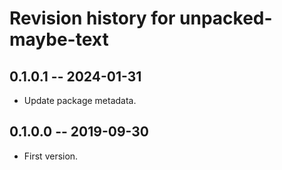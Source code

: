 # Revision history for unpacked-maybe-text

## 0.1.0.1 -- 2024-01-31

* Update package metadata.

## 0.1.0.0 -- 2019-09-30

* First version.
